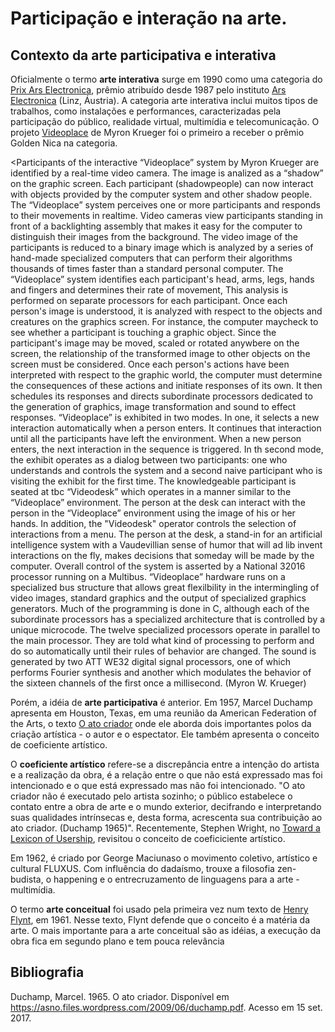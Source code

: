 # Participação e interação na arte.

## Contexto da arte participativa e interativa

Oficialmente o termo **arte interativa** surge em 1990 como uma categoria do [Prix Ars Electronica](http://archive.aec.at/), prêmio atribuído desde 1987 pelo instituto [Ars Electronica](https://www.aec.at/festival/en/) (Linz, Áustria). A categoria arte interativa inclui muitos tipos de trabalhos, como instalações e performances, caracterizadas pela participação do público, realidade virtual, multimídia e telecomunicação. O projeto [Videoplace](http://archive.aec.at/submission/1990/IA/23842/) de Myron Krueger foi o primeiro a receber o prêmio Golden Nica na categoria. 

<Participants of the interactive “Videoplace” system by Myron Krueger are identified by a real-time video camera. The image is analized as a “shadow” on the graphic screen. Each participant (shadowpeople) can now interact with objects provided by the computer system and other shadow people. The “Videoplace” system perceives one or more participants and responds to their movements in realtime. Video cameras view participants standing in front of a backlighting assembly that makes it easy for the computer to distinguish their images from the background. The video image of the participants is reduced to a binary image which is analyzed by a series of hand-made specialized computers that can perform their algorithms thousands of times faster than a standard personal computer.
The “Videoplace” system identifies each participant's head, arms, legs, hands and fingers and determines their rate of movement, This analysis is performed on separate processors for each participant. Once each person's image is understood, it is analyzed with respect to the objects and creatures on the graphics screen. For instance, the computer maycheck to see whether a participant is touching a graphic object. Since the participant's image may be moved, scaled or rotated anywbere on the screen, the relationship of the transformed image to other objects on the screen must be considered.
Once each person's actions have been interpreted with respect to the graphic world, the computer must determine the consequences of these actions and initiate responses of its own. It then schedules its responses and directs subordinate processors dedicated to the generation of graphics, image transformation and sound to effect responses.
“Videoplace” is exhibited in two modes. In one, it selects a new interaction automatically when a person enters. It continues that interaction until all the participants have left the environment. When a new person enters, the next interaction in the sequence is triggered. In th second mode, the exhibit operates as a dialog between two participants: one who understands and controls the system and a second naive participant who is visiting the exhibit for the first time. The knowledgeable participant is seated at tbc “Videodesk” which operates in a manner similar to the “Videoplace” environment. The person at the desk can interact with the person in the “Videoplace” environment using the image of his or her hands. In addition, the "Videodesk" operator controls the selection of interactions from a menu. The person at the desk, a stand-in for an artificial intelligence system with a Vaudevillian sense of humor that will ad lib invent interactions on the fly, makes decisions that someday will be made by the computer.
Overall control of the system is asserted by a National 32016 processor running on a Multibus. “Videoplace” hardware runs on a specialized bus structure that allows great flexilbility in the intermingling of video images, standard graphics and the output of specialized graphics generators. Much of the programming is done in C, although each of the subordinate processors has a specialized architecture that is controlled by a unique microcode. The twelve specialized processors operate in parallel to the main processor. They are told what kind of processing to perform and do so automatically until their rules of behavior are changed. The sound is generated by two ATT WE32 digital signal processors, one of which performs Fourier synthesis and another which modulates the behavior of the sixteen channels of the first once a millisecond. (Myron W. Krueger)

Porém, a idéia de **arte participativa** é anterior. Em 1957, Marcel Duchamp apresenta em Houston, Texas, em uma reunião da American Federation of the Arts, o texto [O ato criador](/assets/referencias/creative-act.pdf) onde ele aborda dois importantes polos da criação artística - o autor e o espectator. Ele também apresenta o conceito de coeficiente artístico.

O **coeficiente artístico** refere-se a discrepância entre a intenção do artista e a realização da obra, é a relação entre o que não está expressado mas foi intencionado e o que está expressado mas não foi intencionado. "O ato criador não é executado pelo artista sozinho; o público estabelece o contato entre a obra de arte e o mundo exterior, decifrando e interpretando suas qualidades intrínsecas e, desta forma, acrescenta sua contribuição ao ato criador. (Duchamp 1965)". Recentemente, Stephen Wright, no [Toward a Lexicon of Usership](/assets/referencias/toward-a-lexicon-of-usership.pdf), revisitou o conceito de coeficiciente artístico.

Em 1962, é criado por George Maciunaso o movimento coletivo, artístico e cultural FLUXUS. Com influência do dadaísmo, trouxe a filosofia zen-budista, o happening e o entrecruzamento de linguagens para a arte - multimídia. 

O termo **arte conceitual** foi usado pela primeira vez num texto de [Henry Flynt](/assets/referencias/essay-concept-art.pdf), em 1961. Nesse texto, Flynt defende que o conceito é a matéria da arte. O mais importante para a arte conceitual são as idéias, a execução da obra fica em segundo plano e tem pouca relevância

## Bibliografia

Duchamp, Marcel. 1965. O ato criador. Disponível em <https://asno.files.wordpress.com/2009/06/duchamp.pdf>. Acesso em 15 set. 2017.
